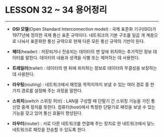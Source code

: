 # LESSON 32 ~ 34 용어정리

---

* **OSI 모델**(Open Standard Interconnection model) : 국제 표준화 기구(ISO)가 1977년에 정의한 국제 통신 표준 규약이다. 네트워크의 기본 구조를 일곱 개 계층으로 나눠서 표준화한 통신 규약으로 현재 다른 모든 통신 규약의 기반이 된다.



* **헤더**(header) : 저장되거나 전송되는 데이터의 맨 앞에 위치하는 추가적인 정보 데이터를 말한다. 데이터의 내용과 성격을 식별 또는 제어하는 데 사용한다.



* **트레일러**(trailer) : 데이터의 맨 뒤에 위치하는 정보로 데이터의 무결성을 보장하는 데 사용한다.



* **라우팅**(routing) : 네트워크에서 패킷을 목적지까지 보낼 수 있는 여러 경로 중 한 가지 경로를 설정해 주는 과정을 말한다.



* **스위치**(switch 스위칭 허브) : LAN을 구성할 때 단말기 간 스위칭 기능을 가진 통신망 중계 장치를 뜻한다. 컴퓨터(host)에서 특정한 단말기로 패킷을 보낼 수 있는 기능을 갖고 있어 통신 효율이 향샹된다.



* **라우터**(router) : 서로 다른 네트워크를 연결해 주는 장치로 한 네트워크에서 달느 네트워크로 패킷을 전송할 수 있도록 한다.